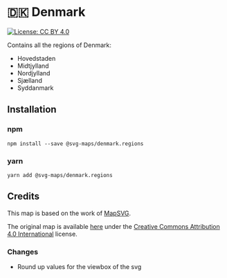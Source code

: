 # 🇩🇰 Denmark

[![License: CC BY 4.0](https://img.shields.io/badge/License-CC%20BY%204.0-blue.svg)](https://creativecommons.org/licenses/by/4.0/)

Contains all the regions of Denmark:

- Hovedstaden
- Midtjylland
- Nordjylland
- Sjælland
- Syddanmark

## Installation

### npm

`npm install --save @svg-maps/denmark.regions`

### yarn

`yarn add @svg-maps/denmark.regions`

## Credits

This map is based on the work of [MapSVG](https://mapsvg.com).

The original map is available [here](https://mapsvg.com/maps/denmark) under the [Creative Commons Attribution 4.0 International](https://creativecommons.org/licenses/by/4.0/) license.

### Changes
* Round up values for the viewbox of the svg